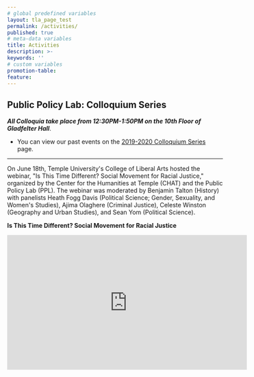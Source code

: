 ```yaml
---
# global predefined variables
layout: tla_page_test
permalink: /activities/
published: true
# meta-data variables
title: Activities
description: >-
keywords: ''
# custom variables
promotion-table: 
feature: 
---
```

## Public Policy Lab: Colloquium Series
**_All Colloquia take place from 12:30PM-1:50PM on the 10th Floor of Gladfelter Hall_**.<br> 
- You can view our past events on the [2019-2020 Colloquium Series](https://www.cla.temple.edu/public-policy-lab/past-lectures/) page. 

___

On June 18th, Temple University's College of Liberal Arts hosted the webinar, "Is This Time Different? Social Movement for Racial Justice," organized by the Center for the Humanities at Temple (CHAT) and the Public Policy Lab (PPL). The webinar was moderated by Benjamin Talton (History) with panelists Heath Fogg Davis (Political Science; Gender, Sexuality, and Women's Studies), Ajima Olaghere (Criminal Justice), Celeste Winston (Geography and Urban Studies), and Sean Yom (Political Science).


**Is This Time Different? Social Movement for Racial Justice**<br>

<div align="center" class="video-container"><iframe width="560" height="315" src="https://www.youtube.com/embed/SbTVfjxrd98" frameborder="0" allow="accelerometer; autoplay; encrypted-media; gyroscope; picture-in-picture" allowfullscreen></iframe></div>
